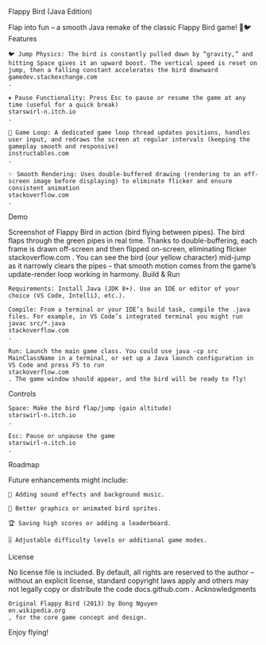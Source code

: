 Flappy Bird (Java Edition)

Flap into fun – a smooth Java remake of the classic Flappy Bird game! 🚀🐦
Features

    🐦 Jump Physics: The bird is constantly pulled down by “gravity,” and hitting Space gives it an upward boost. The vertical speed is reset on jump, then a falling constant accelerates the bird downward
    gamedev.stackexchange.com
    .

    ⏸ Pause Functionality: Press Esc to pause or resume the game at any time (useful for a quick break)
    starswirl-n.itch.io
    .

    🔄 Game Loop: A dedicated game loop thread updates positions, handles user input, and redraws the screen at regular intervals (keeping the gameplay smooth and responsive)
    instructables.com
    .

    ✨ Smooth Rendering: Uses double-buffered drawing (rendering to an off-screen image before displaying) to eliminate flicker and ensure consistent animation
    stackoverflow.com
    .

Demo


Screenshot of Flappy Bird in action (bird flying between pipes). The bird flaps through the green pipes in real time. Thanks to double-buffering, each frame is drawn off-screen and then flipped on-screen, eliminating flicker
stackoverflow.com
. You can see the bird (our yellow character) mid-jump as it narrowly clears the pipes – that smooth motion comes from the game’s update-render loop working in harmony.
Build & Run

    Requirements: Install Java (JDK 8+). Use an IDE or editor of your choice (VS Code, IntelliJ, etc.).

    Compile: From a terminal or your IDE’s build task, compile the .java files. For example, in VS Code’s integrated terminal you might run javac src/*.java
    stackoverflow.com
    .

    Run: Launch the main game class. You could use java -cp src MainClassName in a terminal, or set up a Java launch configuration in VS Code and press F5 to run
    stackoverflow.com
    . The game window should appear, and the bird will be ready to fly!

Controls

    Space: Make the bird flap/jump (gain altitude)
    starswirl-n.itch.io
    .

    Esc: Pause or unpause the game
    starswirl-n.itch.io
    .

Roadmap

Future enhancements might include:

    🎵 Adding sound effects and background music.

    🎨 Better graphics or animated bird sprites.

    🏆 Saving high scores or adding a leaderboard.

    🎚️ Adjustable difficulty levels or additional game modes.

License

No license file is included. By default, all rights are reserved to the author – without an explicit license, standard copyright laws apply and others may not legally copy or distribute the code
docs.github.com
.
Acknowledgments

    Original Flappy Bird (2013) by Dong Nguyen
    en.wikipedia.org
    , for the core game concept and design.

Enjoy flying!
